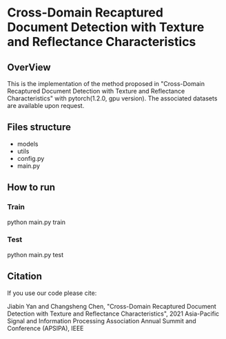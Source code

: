 # Cross-Domain Recaptured Document Detection with Texture and Reflectance Characteristics
## OverView
This is the implementation of the method proposed in "Cross-Domain Recaptured Document Detection with Texture and Reflectance Characteristics" with pytorch(1.2.0, gpu version). The associated datasets are available upon request.
## Files structure
* models
* utils
* config.py
* main.py
## How to run
### Train
python main.py train
### Test
python main.py test
## Citation
If you use our code please cite:

Jiabin Yan and Changsheng Chen, "Cross-Domain Recaptured Document Detection with Texture and Reflectance Characteristics", 2021 Asia-Pacific Signal and Information Processing Association Annual Summit and Conference (APSIPA), IEEE
